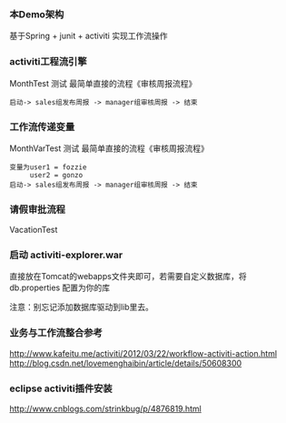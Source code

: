 ### 本Demo架构

基于Spring + junit + activiti 实现工作流操作

### activiti工程流引擎


MonthTest 测试 最简单直接的流程《审核周报流程》

```
启动-> sales组发布周报 -> manager组审核周报 -> 结束
```

### 工作流传递变量
MonthVarTest 测试 最简单直接的流程《审核周报流程》


```
变量为user1 = fozzie
     user2 = gonzo
启动-> sales组发布周报 -> manager组审核周报 -> 结束
```



### 请假审批流程


VacationTest


### 启动 activiti-explorer.war

直接放在Tomcat的webapps文件夹即可，若需要自定义数据库，将db.properties 配置为你的库

注意：别忘记添加数据库驱动到lib里去。


### 业务与工作流整合参考

http://www.kafeitu.me/activiti/2012/03/22/workflow-activiti-action.html
http://blog.csdn.net/lovemenghaibin/article/details/50608300


### eclipse activiti插件安装
http://www.cnblogs.com/strinkbug/p/4876819.html